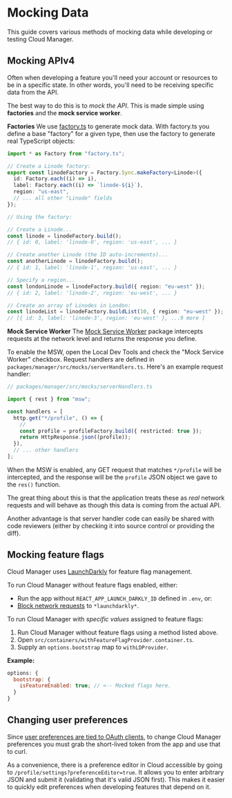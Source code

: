 # Mocking Data

This guide covers various methods of mocking data while developing or testing Cloud Manager.

## Mocking APIv4

Often when developing a feature you'll need your account or resources to be in a specific state. In other words, you'll need to be receiving specific data from the API.

The best way to do this is to _mock the API_. This is made simple using **factories** and the **mock service worker**.

**Factories**
We use [factory.ts](https://www.npmjs.com/package/factory.ts) to generate mock data. With factory.ts you define a base "factory" for a given type, then use the factory to generate real TypeScript objects:

```ts
import * as Factory from "factory.ts";

// Create a Linode factory:
export const linodeFactory = Factory.Sync.makeFactory<Linode>({
  id: Factory.each((i) => i),
  label: Factory.each((i) => `linode-${i}`),
  region: "us-east",
  // ... all other "Linode" fields
});

// Using the factory:

// Create a Linode...
const linode = linodeFactory.build();
// { id: 0, label: 'linode-0', region: 'us-east', ... }

// Create another Linode (the ID auto-increments)...
const anotherLinode = linodeFactory.build();
// { id: 1, label: 'linode-1', region: 'us-east', ... }

// Specify a region...
const londonLinode = linodeFactory.build({ region: "eu-west" });
// { id: 2, label: 'linode-2', region: 'eu-west', ... }

// Create an array of Linodes in London:
const linodeList = linodeFactory.buildList(10, { region: "eu-west" });
// [{ id: 3, label: 'linode-3', region: 'eu-west' }, ...9 more ]
```

**Mock Service Worker**
The [Mock Service Worker](https://mswjs.io/) package intercepts requests at the network level and returns the response you define.

To enable the MSW, open the Local Dev Tools and check the "Mock Service Worker" checkbox. Request handlers are defined in `packages/manager/src/mocks/serverHandlers.ts`. Here's an example request handler:

```ts
// packages/manager/src/mocks/serverHandlers.ts

import { rest } from "msw";

const handlers = [
  http.get("*/profile", () => {
    //
    const profile = profileFactory.build({ restricted: true });
    return HttpResponse.json((profile));
  }),
  // ... other handlers
];
```

When the MSW is enabled, any GET request that matches `*/profile` will be intercepted, and the response will be the `profile` JSON object we gave to the `res()` function.

The great thing about this is that the application treats these as _real_ network requests and will behave as though this data is coming from the actual API.

Another advantage is that server handler code can easily be shared with code reviewers (either by checking it into source control or providing the diff).

## Mocking feature flags

Cloud Manager uses [LaunchDarkly](https://github.com/launchdarkly/react-client-sdk) for feature flag management.

To run Cloud Manager without feature flags enabled, either:

- Run the app without `REACT_APP_LAUNCH_DARKLY_ID` defined in `.env`, or:
- [Block network requests](https://developers.google.com/web/updates/2017/04/devtools-release-notes#block-requests) to `*launchdarkly*`.

To run Cloud Manager with _specific values_ assigned to feature flags:

1. Run Cloud Manager without feature flags using a method listed above.
2. Open `src/containers/withFeatureFlagProvider.container.ts`.
3. Supply an `options.bootstrap` map to `withLDProvider`.

**Example:**

```js
options: {
  bootstrap: {
    isFeatureEnabled: true; // <-- Mocked flags here.
  }
}
```

## Changing user preferences

Since [user preferences are tied to OAuth clients](https://developers.linode.com/api/v4/profile-preferences), to change Cloud Manager preferences you must grab the short-lived token from the app and use that to curl.

As a convenience, there is a preference editor in Cloud accessible by going to `/profile/settings?preferenceEditor=true`. It allows you to enter arbitrary JSON and submit it (validating that it's valid JSON first). This makes it easier to quickly edit preferences when developing features that depend on it.
